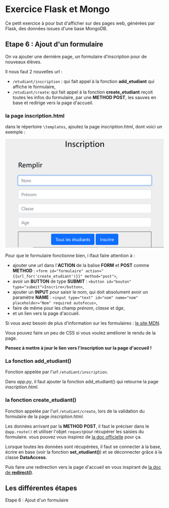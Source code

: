 # Exercice Flask et Mongo

Ce petit exercice à pour but d'afficher sur des pages web, générées par Flask, des données issues d'une base MongoDB.


## Etape 6 : Ajout d'un formulaire

On va ajouter une dernière page, un formulaire d'inscription pour de nouveaux élèves.

Il nous faut 2 nouvelles url : 
- `/etudiant/inscription` : qui fait appel à la fonction **add_etudiant** qui affiche le formulaire,
- `/etudiant/create`: qui fait appel à la fonction **create_etudiant** reçoit toutes les infos du formulaire, par une **METHOD POST**, les sauves en base et redirige vers la page d'accueil.


### la page inscription.html
dans le répertoire `\templates`, ajoutez la page *inscription.html*, dont voici un exemple :

![page d'inscription](/ressources/flaskmongo_form.png)

Pour que le formulaire fonctionne bien, i lfaut faire attention à :
- ajouter une url dans l'**ACTION** de la balise **FORM** et **POST** comme **METHOD** : `<form id="formulaire" action="{{url_for('create_etudiant')}}" method="post">`,
- avoir un **BUTTON** de type **SUBMIT** : `<button id="bouton" type="submit">Inscrire</button>`,
- ajouter un **INPUT** pour saisir le nom, qui doit absolument avoir un paramètre **NAME** : `<input type="text" id="nom" name="nom" placeholder="Nom" required autofocus>`,
- faire de même pour les champ *prénom*, *classe* et *âge*,
- et un lien vers la page d'accueil.

Si vous avez besoin de plus d'information sur les formulaires : [le site MDN](https://developer.mozilla.org/fr/docs/Web/HTML/Element/Form).

Vous pouvez faire un peu de CSS si vous voulez améliorer le rendu de la page.

**Pensez à mettre à jour le lien vers l'inscription sur la page d'accueil !**


### La fonction add_etudiant()
Fonction appelée par l'url `/etudiant/inscription`.

Dans *app.py*, il faut ajouter la fonction add_etudiant() qui retourne la page *inscription.html*.


### la fonction create_etudiant()
Fonction appelée par l'url `/etudiant/create`, lors de la validation du formulaire de la page *inscription.html*.

Les données arrivant par la **METHOD POST**, il faut le préciser dans le `@app.route()` et utiliser l'objet `request`pour récupérer les saisies du formulaire. vous pouvez vous inspirez de [la doc officielle](https://flask.palletsprojects.com/en/2.1.x/quickstart/#the-request-object) pour ça.

Lorsque toutes les données sont récupérées, il faut se connecter à la base, écrire en base (voir la fonction **set_etudiant()**) et se déconnecter grâce à la classe **DataAccess**.

Puis faire une redirection vers la page d'accueil en vous inspirant de [la doc de **redirect()**](https://flask.palletsprojects.com/en/2.1.x/quickstart/#redirects-and-errors).


## Les différentes étapes

Etape 6 : Ajout d'un formulaire
